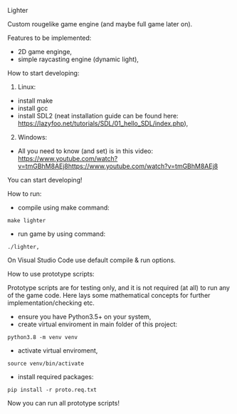 Lighter

Custom rougelike game engine (and maybe full game later on).


Features to be implemented:
 - 2D game enginge,
 - simple raycasting engine (dynamic light),

How to start developing:

1) Linux:
 - install make
 - install gcc
 - install SDL2 (neat installation guide can be found here: https://lazyfoo.net/tutorials/SDL/01_hello_SDL/index.php),

2) Windows:
 - All you need to know (and set) is in this video: https://www.youtube.com/watch?v=tmGBhM8AEj8https://www.youtube.com/watch?v=tmGBhM8AEj8

You can start developing!


 How to run:
 - compile using make command:
```
make lighter
```
 - run game by using command: 
```
./lighter,
```

On Visual Studio Code use default compile & run options.


How to use prototype scripts:

Prototype scripts are for testing only, and it is not required (at all) to run any of the game code.
Here lays some mathematical concepts for further implementation/checking etc.

 - ensure you have Python3.5+ on your system,
 - create virtual enviroment in main folder of this project:
```
python3.8 -m venv venv
```
 - activate virtual enviroment,
```
source venv/bin/activate
```
 - install required packages:
```
pip install -r proto.req.txt
```
Now you can run all prototype scripts!
